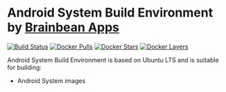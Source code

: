 # Android System Build Environment by [Brainbean Apps](https://brainbeanapps.com)

[![Build Status](https://img.shields.io/docker/build/brainbeanapps/android-system-build-environment.svg)](https://hub.docker.com/r/brainbeanapps/android-system-build-environment)
[![Docker Pulls](https://img.shields.io/docker/pulls/brainbeanapps/android-system-build-environment.svg)](https://hub.docker.com/r/brainbeanapps/android-system-build-environment)
[![Docker Stars](https://img.shields.io/docker/stars/brainbeanapps/android-system-build-environment.svg)](https://hub.docker.com/r/brainbeanapps/android-system-build-environment)
[![Docker Layers](https://images.microbadger.com/badges/image/brainbeanapps/android-system-build-environment.svg)](https://microbadger.com/images/brainbeanapps/android-system-build-environment)

Android System Build Environment is based on Ubuntu LTS and is suitable for building:

* Android System images

